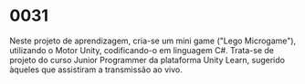 # 0031
Neste projeto de aprendizagem, cria-se um mini game ("Lego Microgame"), utilizando o Motor Unity, codificando-o em linguagem C#. Trata-se de projeto do curso Junior Programmer da plataforma Unity Learn, sugerido àqueles que assistiram a transmissão ao vivo.
